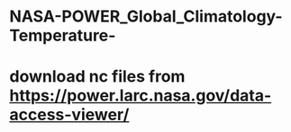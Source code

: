 # NASA-POWER_Global_Climatology-Temperature-
# download nc files from https://power.larc.nasa.gov/data-access-viewer/
